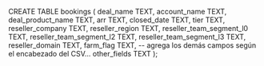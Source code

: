CREATE TABLE bookings (
    deal_name TEXT,
    account_name TEXT,
    deal_product_name TEXT,
    arr TEXT,
    closed_date TEXT,
    tier TEXT,
    reseller_company TEXT,
    reseller_region TEXT,
    reseller_team_segment_l0 TEXT,
    reseller_team_segment_l2 TEXT,
    reseller_team_segment_l3 TEXT,
    reseller_domain TEXT,
    farm_flag TEXT,
    -- agrega los demás campos según el encabezado del CSV...
    other_fields TEXT
);
